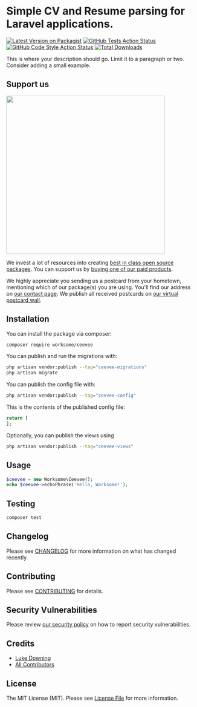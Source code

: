 # Simple CV and Resume parsing for Laravel applications.

[![Latest Version on Packagist](https://img.shields.io/packagist/v/worksome/ceevee.svg?style=flat-square)](https://packagist.org/packages/worksome/ceevee)
[![GitHub Tests Action Status](https://img.shields.io/github/workflow/status/worksome/ceevee/run-tests?label=tests)](https://github.com/worksome/ceevee/actions?query=workflow%3Arun-tests+branch%3Amain)
[![GitHub Code Style Action Status](https://img.shields.io/github/workflow/status/worksome/ceevee/Check%20&%20fix%20styling?label=code%20style)](https://github.com/worksome/ceevee/actions?query=workflow%3A"Check+%26+fix+styling"+branch%3Amain)
[![Total Downloads](https://img.shields.io/packagist/dt/worksome/ceevee.svg?style=flat-square)](https://packagist.org/packages/worksome/ceevee)

This is where your description should go. Limit it to a paragraph or two. Consider adding a small example.

## Support us

[<img src="https://github-ads.s3.eu-central-1.amazonaws.com/ceevee.jpg?t=1" width="419px" />](https://spatie.be/github-ad-click/ceevee)

We invest a lot of resources into creating [best in class open source packages](https://spatie.be/open-source). You can support us by [buying one of our paid products](https://spatie.be/open-source/support-us).

We highly appreciate you sending us a postcard from your hometown, mentioning which of our package(s) you are using. You'll find our address on [our contact page](https://spatie.be/about-us). We publish all received postcards on [our virtual postcard wall](https://spatie.be/open-source/postcards).

## Installation

You can install the package via composer:

```bash
composer require worksome/ceevee
```

You can publish and run the migrations with:

```bash
php artisan vendor:publish --tag="ceevee-migrations"
php artisan migrate
```

You can publish the config file with:

```bash
php artisan vendor:publish --tag="ceevee-config"
```

This is the contents of the published config file:

```php
return [
];
```

Optionally, you can publish the views using

```bash
php artisan vendor:publish --tag="ceevee-views"
```

## Usage

```php
$ceevee = new Worksome\Ceevee();
echo $ceevee->echoPhrase('Hello, Worksome!');
```

## Testing

```bash
composer test
```

## Changelog

Please see [CHANGELOG](CHANGELOG.md) for more information on what has changed recently.

## Contributing

Please see [CONTRIBUTING](.github/CONTRIBUTING.md) for details.

## Security Vulnerabilities

Please review [our security policy](../../security/policy) on how to report security vulnerabilities.

## Credits

- [Luke Downing](https://github.com/worksome)
- [All Contributors](../../contributors)

## License

The MIT License (MIT). Please see [License File](LICENSE.md) for more information.
